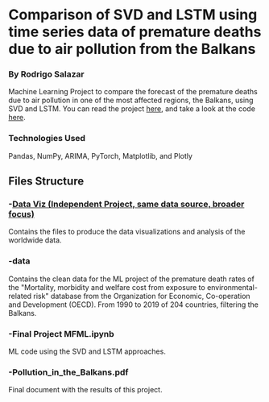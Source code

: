 # Comparison of SVD and LSTM using time series data of premature deaths due to air pollution from the Balkans
### By Rodrigo Salazar
Machine Learning Project to compare the forecast of the premature deaths due to air pollution in one of the most affected regions, the Balkans, using SVD and LSTM. You can read the project [here](https://rodslzr.github.io/portfolio/Air%20pollution%20mortality/Pollution_in_the_Balkans.pdf ), and take a look at the code [here](https://github.com/RodSlzr/portfolio/blob/main/Air%20pollution%20mortality/Final%20Project%20MFML.ipynb).

### Technologies Used

Pandas, NumPy, ARIMA, PyTorch, Matplotlib, and Plotly

## Files Structure

### -[Data Viz (Independent Project, same data source, broader focus)](https://github.com/RodSlzr/portfolio/tree/main/Air%20pollution%20mortality/Data_Viz)
Contains the files to produce the data visualizations and analysis of the worldwide data.

### -data
Contains the clean data for the ML project of the premature death rates of the "Mortality, morbidity and welfare cost from exposure to environmental-related risk" database from the Organization for Economic, Co-operation and Development (OECD). From 1990 to 2019 of 204 countries, filtering the Balkans.

### -Final Project MFML.ipynb
ML code using the SVD and LSTM approaches.

### -Pollution_in_the_Balkans.pdf
Final document with the results of this project.
